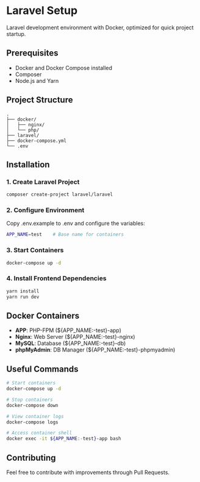 # Laravel Setup
Laravel development environment with Docker, optimized for quick project startup.

## Prerequisites
- Docker and Docker Compose installed
- Composer
- Node.js and Yarn

## Project Structure
```
.
├── docker/
│   ├── nginx/
│   └── php/
├── laravel/
├── docker-compose.yml
└── .env
```

## Installation

### 1. Create Laravel Project
```bash
composer create-project laravel/laravel
```

### 2. Configure Environment
Copy .env.example to .env and configure the variables:
```bash
APP_NAME=test    # Base name for containers
```

### 3. Start Containers
```bash
docker-compose up -d
```

### 4. Install Frontend Dependencies
```bash
yarn install
yarn run dev
```

## Docker Containers
- **APP**: PHP-FPM (${APP_NAME:-test}-app)
- **Nginx**: Web Server (${APP_NAME:-test}-nginx)
- **MySQL**: Database (${APP_NAME:-test}-db)
- **phpMyAdmin**: DB Manager (${APP_NAME:-test}-phpmyadmin)

## Useful Commands
```bash
# Start containers
docker-compose up -d

# Stop containers
docker-compose down

# View container logs
docker-compose logs

# Access container shell
docker exec -it ${APP_NAME:-test}-app bash
```

## Contributing
Feel free to contribute with improvements through Pull Requests.
